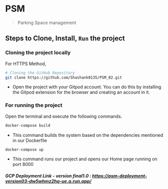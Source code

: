 # PSM
> Parking Space management

## Steps to Clone, Install, `Run` the project

### Cloning the project locally

For HTTPS Method,

```sh
# Cloning the GitHub Repository
git clone https://github.com/Shashank0135/PSM_02.git

```

- Open the project with your Gitpod account. You can do this by installing the Gitpod extension for the browser and creating an account in it.

### For running the project

Open the terminal and execute the following commands.

```sh
docker-compose build
```
- This command builds the system based on the dependencies mentioned in our Dockerfile

```sh
docker-compose up
```
- This command runs our project and opens our Home page running on port 8000


##### GCP Deployment Link - version final1.0 : https://psm-deployment-version03-dw5whmz2hq-ue.a.run.app/
